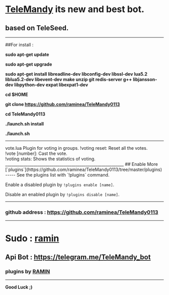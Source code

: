 # [TeleMandy](https://telegram.me/TeleMandy) its new and best bot.
## based on TeleSeed.
___________________________________________________________
##For install : 

<b>sudo apt-get update</b>

<b>sudo apt-get upgrade</b>

<b>sudo apt-get install libreadline-dev libconfig-dev libssl-dev lua5.2 liblua5.2-dev libevent-dev make unzip git redis-server g++ libjansson-dev libpython-dev expat libexpat1-dev</b>

<b>cd $HOME</b>

<b>git clone https://github.com/raminea/TeleMandy0113</b>

<b>cd TeleMandy0113</b>

<b>./launch.sh install</b>

<b>./launch.sh</b>
___________________________________________________________
<tr>
      <td>vote.lua</td>
      <td>Plugin for voting in groups.</td>
      <td>!voting reset: Reset all the votes.<br>!vote [number]: Cast the vote.<br>!voting stats: Shows the statistics of voting.<br></td>
    </tr>
___________________________________________________________
## Enable More [`plugins`](https://github.com/raminea/TeleMandy0113/tree/master/plugins)
-----
See the plugins list with `!plugins` command.

Enable a disabled plugin by `!plugins enable [name]`.

Disable an enabled plugin by `!plugins disable [name]`.

___________________________________________________________
### github address : https://github.com/raminea/TeleMandy0113
___________________________________________________________
# Sudo : [ramin](https://telegram.me/raminea)
## Api Bot : **https://telegram.me/TeleMandy_bot**
### plugins by [RAMIN](https://telegram.me/raminea)
___________________________________________________________
**Good Luck ;)**
